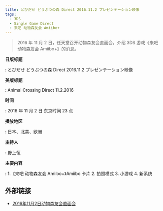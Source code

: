 ```yaml
---
title: とびだせ どうぶつの森 Direct 2016.11.2 プレゼンテーション映像
tags:
  - 3DS
  - Single Game Direct
  - 来吧 动物森友会 Amiibo+
---
```


> 2016 年 11 月 2 日，任天堂召开动物森友会直面会，介绍 3DS 游戏《来吧 动物森友会 Amiibo+》的消息。

**日版标题**

:   とびだせ どうぶつの森 Direct 2016.11.2 プレゼンテーション映像

**美版标题**

:   Animal Crossing Direct 11.2.2016

**时间**

:   2016 年 11 月 2 日 东京时间 23 点

**播放地区**

:   日本、北美、欧洲

**主持人**

:   野上恒

**主要内容**

:   1.《来吧 动物森友会 Amiibo+》Amiibo 卡片
	2. 拍照模式
	3. 小游戏
	4. 新系统

## 外部链接

- [2016年11月2日动物森友会直面会](https://www.bilibili.com/video/BV17E41157QA/)
